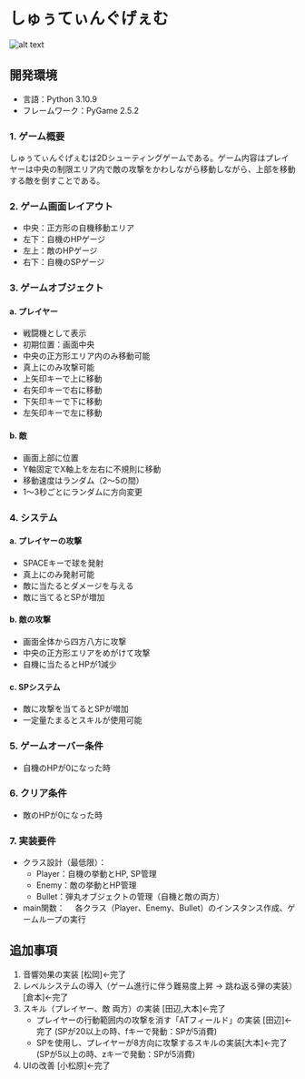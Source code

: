 # しゅぅてぃんぐげぇむ
![alt text](<しゅぅてぃんぐげぇむ 2024_07_23 13_38_16.png>)

## 開発環境
- 言語：Python 3.10.9
- フレームワーク：PyGame 2.5.2

### 1. ゲーム概要
しゅぅてぃんぐげぇむは2Dシューティングゲームである。ゲーム内容はプレイヤーは中央の制限エリア内で敵の攻撃をかわしながら移動しながら、上部を移動する敵を倒すことである。

### 2. ゲーム画面レイアウト
- 中央：正方形の自機移動エリア
- 左下：自機のHPゲージ
- 左上：敵のHPゲージ
- 右下：自機のSPゲージ

### 3. ゲームオブジェクト

#### a. プレイヤー
- 戦闘機として表示
- 初期位置：画面中央
- 中央の正方形エリア内のみ移動可能
- 真上にのみ攻撃可能
- 上矢印キーで上に移動
- 右矢印キーで右に移動
- 下矢印キーで下に移動
- 左矢印キーで左に移動

#### b. 敵
- 画面上部に位置
- Y軸固定でX軸上を左右に不規則に移動
- 移動速度はランダム（2〜5の間）
- 1〜3秒ごとにランダムに方向変更

### 4. システム

#### a. プレイヤーの攻撃
- SPACEキーで球を発射
- 真上にのみ発射可能
- 敵に当たるとダメージを与える
- 敵に当てるとSPが増加

#### b. 敵の攻撃
- 画面全体から四方八方に攻撃
- 中央の正方形エリアをめがけて攻撃
- 自機に当たるとHPが1減少

#### c. SPシステム
- 敵に攻撃を当てるとSPが増加
- 一定量たまるとスキルが使用可能

### 5. ゲームオーバー条件
- 自機のHPが0になった時

### 6. クリア条件
- 敵のHPが0になった時

### 7. 実装要件
- クラス設計（最低限）：
  - Player：自機の挙動とHP, SP管理
  - Enemy：敵の挙動とHP管理
  - Bullet：弾丸オブジェクトの管理（自機と敵の両方）
-  main関数：
　各クラス（Player、Enemy、Bullet）のインスタンス作成、ゲームループの実行

## 追加事項
1. 音響効果の実装 [松岡]←完了
2. レベルシステムの導入（ゲーム進行に伴う難易度上昇 → 跳ね返る弾の実装）[倉本]←完了
3. スキル（プレイヤー、敵 両方）の実装 [田辺,大本]←完了
    - プレイヤーの行動範囲内の攻撃を消す「ATフィールド」の実装 [田辺]←完了
      (SPが20以上の時、fキーで発動：SPが5消費)
    - SPを使用し、プレイヤーが8方向に攻撃するスキルの実装[大本]←完了
      (SPが5以上の時、zキーで発動：SPが5消費)
4. UIの改善 [小松原]←完了
